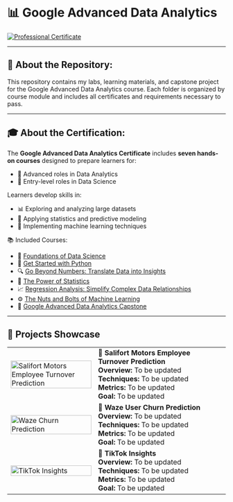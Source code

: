 # 📊 Google Advanced Data Analytics

[![Professional Certificate](https://img.shields.io/badge/Google-Certificate-blue?style=for-the-badge&logo=google)](https://www.credly.com/badges/2bcc693a-6859-4242-8582-69e5c5ee2316)

---

## 📁 About the Repository:
This repository contains my labs, learning materials, and capstone project for the Google Advanced Data Analytics course. Each folder is organized by course module and includes all certificates and requirements necessary to pass.

---

## 🎓 About the Certification:
The **Google Advanced Data Analytics Certificate** includes **seven hands-on courses** designed to prepare learners for:
- 🚀 Advanced roles in Data Analytics
- 🧠 Entry-level roles in Data Science

Learners develop skills in:
- 📊 Exploring and analyzing large datasets
- 🧮 Applying statistics and predictive modeling
- 🤖 Implementing machine learning techniques

📚 Included Courses:
- 🧩 [Foundations of Data Science](https://github.com/jenelaineDC/GoogleAdvanceDataAnalytics/tree/main/Foundations%20of%20Data%20Science)  
- 🐍 [Get Started with Python](https://github.com/jenelaineDC/GoogleAdvanceDataAnalytics/tree/main/Get%20Started%20with%20Python)  
- 🔍 [Go Beyond Numbers: Translate Data into Insights](https://github.com/jenelaineDC/GoogleAdvanceDataAnalytics/tree/main/Go%20Beyond%20Numbers%3A%20Translate%20Data%20into%20Insights)  
- 📐 [The Power of Statistics](https://github.com/jenelaineDC/GoogleAdvanceDataAnalytics/tree/main/The%20Power%20of%20Statistics)  
- 📈 [Regression Analysis: Simplify Complex Data Relationships](https://github.com/jenelaineDC/GoogleAdvanceDataAnalytics/tree/main/Regression%20Analysis)  
- ⚙️ [The Nuts and Bolts of Machine Learning](https://github.com/jenelaineDC/GoogleAdvanceDataAnalytics/tree/main/The%20Nuts%20and%20Bolts%20of%20Machine%20Learning)  
- 🏁 [Google Advanced Data Analytics Capstone](https://github.com/jenelaineDC/GoogleAdvanceDataAnalytics/tree/main/Capstone)  

---

## 🧪 Projects Showcase

<table>
  <tr>
    <td width="40%">
      <img src="https://cultivateadvisors.com/wp-content/uploads/2023/03/employee-attrition-rate.jpg" alt="Salifort Motors Employee Turnover Prediction" width="100%"/>
    </td>
    <td width="60%">
      <strong>📌 Salifort Motors Employee Turnover Prediction</strong><br>
      <strong>Overview:</strong> To be updated<br>
      <strong>Techniques:</strong> To be updated<br>
      <strong>Metrics:</strong> To be updated<br>
      <strong>Goal:</strong> To be updated
    </td>
  </tr>
  <tr>
    <td>
      <img src="https://miro.medium.com/v2/resize:fit:1200/1*K6AHzsW73tGmRzevXDs1gg.png" alt="Waze Churn Prediction" width="100%"/>
    </td>
    <td>
      <strong>🚗 Waze User Churn Prediction</strong><br>
      <strong>Overview:</strong> To be updated<br>
      <strong>Techniques:</strong> To be updated<br>
      <strong>Metrics:</strong> To be updated<br>
      <strong>Goal:</strong> To be updated
    </td>
  </tr>
  <tr>
    <td>
      <img src="https://www.owl-marketing.fr/wp-content/uploads/2022/01/tiktok-predictions-2022.jpg" alt="TikTok Insights" width="100%"/>
    </td>
    <td>
      <strong>🎵 TikTok Insights</strong><br>
      <strong>Overview:</strong> To be updated<br>
      <strong>Techniques:</strong> To be updated<br>
      <strong>Metrics:</strong> To be updated<br>
      <strong>Goal:</strong> To be updated
    </td>
  </tr>
</table>


  

